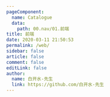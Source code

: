 ```yaml
---
pageComponent:
  name: Catalogue
  data:
    path: 00.nav/01.前端
title: 前端
date: 2020-03-11 21:50:53
permalink: /web/
sidebar: false
article: false
comment: false
editLink: false
author:
  name: 白开水-先生
  link: https://github.com/白开水-先生
---
```

